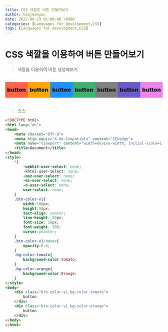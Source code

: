 ```yaml
---
title: CSS 색깔로 버튼 만들어보기
author: kimjeahyun
date: 2022-08-23 01:00:00 +0900
categories: [Languages for development,CSS]
tags: [Languages for development,CSS]
---
```


<style>
    *{
        -webkit-user-select: none;
        -khtml-user-select: none;
        -moz-user-select: none;
        -ms-user-select: none;
        -o-user-select: none;
        user-select: none;
    }
    .btn-color-v1{
        width:100px;
        height:50px;
        text-align: center;
        line-height: 50px;
        font-size: 18px;
        font-weight: 900;
        cursor:pointer;
    }
    .btn-color-v1:hover{
        opacity:0.6;
    }
    .bg-color-tomato{
        background-color:tomato;
    }
    .bg-color-orange{
        background-color:Orange;
    }
    .bg-color-DodgerBlue{
        background-color:DodgerBlue;
    }
    .bg-color-MediumSeaGreen{
        background-color:MediumSeaGreen;
    }
    .bg-color-Gray{
        background-color:Gray;
    }
    .bg-color-SlateBlue{
        background-color:SlateBlue;
    }
    .bg-color-Violet{
        background-color:Violet;
    }
    .display{
        display:flex;
    }
</style>


# CSS 색깔을 이용하여 버튼 만들어보기


>색깔을 이용하여 버튼 생성해보기

<br>

<div class="display">
    <div class="btn-color-v1 bg-color-tomato">
        button
    </div>
    <div class="btn-color-v1 bg-color-orange">
        button
    </div>
    <div class="btn-color-v1 bg-color-DodgerBlue">
        button
    </div>
    <div class="btn-color-v1 bg-color-MediumSeaGreen">
        button
    </div>
    <div class="btn-color-v1 bg-color-Gray">
        button
    </div>
    <div class="btn-color-v1 bg-color-SlateBlue">
        button
    </div>
    <div class="btn-color-v1 bg-color-Violet">
        button
    </div>
</div>

<br>

>소스

```html
<!DOCTYPE html>
<html lang="en">
<head>
    <meta charset="UTF-8">
    <meta http-equiv="X-UA-Compatible" content="IE=edge">
    <meta name="viewport" content="width=device-width, initial-scale=1.0">
    <title>Document</title>
</head>
<style>
    *{
        -webkit-user-select: none;
        -khtml-user-select: none;
        -moz-user-select: none;
        -ms-user-select: none;
        -o-user-select: none;
        user-select: none;
    }
    .btn-color-v1{
        width:100px;
        height:50px;
        text-align: center;
        line-height: 50px;
        font-size: 18px;
        font-weight: 900;
        cursor:pointer;
    }
    .btn-color-v1:hover{
        opacity:0.6;
    }
    .bg-color-tomato{
        background-color:tomato;
    }
    .bg-color-orange{
        background-color:Orange;
    }
</style>
<body>    
    <div class="btn-color-v1 bg-color-tomato">
        button
    </div>
    <div class="btn-color-v1 bg-color-orange">
        button
    </div>
</body>
</html>
```
